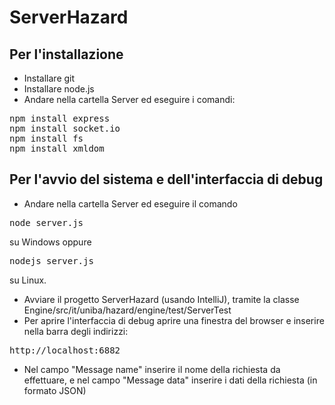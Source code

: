 # ServerHazard

## Per l'installazione
- Installare git
- Installare node.js
- Andare nella cartella Server ed eseguire i comandi:
<pre>
npm install express
npm install socket.io
npm install fs
npm install xmldom
</pre>

## Per l'avvio del sistema e dell'interfaccia di debug
- Andare nella cartella Server ed eseguire il comando
<pre>node server.js</pre>
su Windows oppure
<pre>nodejs server.js</pre>
su Linux.
- Avviare il progetto ServerHazard (usando IntelliJ), tramite la classe Engine/src/it/uniba/hazard/engine/test/ServerTest
- Per aprire l'interfaccia di debug aprire una finestra del browser e inserire nella barra degli indirizzi:
<pre>http://localhost:6882</pre>
- Nel campo "Message name" inserire il nome della richiesta da effettuare, e nel campo "Message data" inserire i dati della richiesta (in formato JSON)
